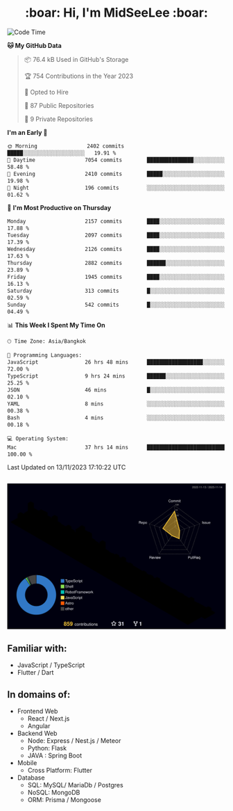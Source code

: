 <h1 align="center"> :boar: Hi, I'm MidSeeLee :boar:</h1>
 
<!--START_SECTION:waka-->
![Code Time](http://img.shields.io/badge/Code%20Time-1%2C130%20hrs%2041%20mins-blue)

**🐱 My GitHub Data** 

> 📦 76.4 kB Used in GitHub's Storage 
 > 
> 🏆 754 Contributions in the Year 2023
 > 
> 💼 Opted to Hire
 > 
> 📜 87 Public Repositories 
 > 
> 🔑 9 Private Repositories 
 > 
**I'm an Early 🐤** 

```text
🌞 Morning                2402 commits        █████░░░░░░░░░░░░░░░░░░░░   19.91 % 
🌆 Daytime                7054 commits        ███████████████░░░░░░░░░░   58.48 % 
🌃 Evening                2410 commits        █████░░░░░░░░░░░░░░░░░░░░   19.98 % 
🌙 Night                  196 commits         ░░░░░░░░░░░░░░░░░░░░░░░░░   01.62 % 
```
📅 **I'm Most Productive on Thursday** 

```text
Monday                   2157 commits        ████░░░░░░░░░░░░░░░░░░░░░   17.88 % 
Tuesday                  2097 commits        ████░░░░░░░░░░░░░░░░░░░░░   17.39 % 
Wednesday                2126 commits        ████░░░░░░░░░░░░░░░░░░░░░   17.63 % 
Thursday                 2882 commits        ██████░░░░░░░░░░░░░░░░░░░   23.89 % 
Friday                   1945 commits        ████░░░░░░░░░░░░░░░░░░░░░   16.13 % 
Saturday                 313 commits         █░░░░░░░░░░░░░░░░░░░░░░░░   02.59 % 
Sunday                   542 commits         █░░░░░░░░░░░░░░░░░░░░░░░░   04.49 % 
```


📊 **This Week I Spent My Time On** 

```text
🕑︎ Time Zone: Asia/Bangkok

💬 Programming Languages: 
JavaScript               26 hrs 48 mins      ██████████████████░░░░░░░   72.00 % 
TypeScript               9 hrs 24 mins       ██████░░░░░░░░░░░░░░░░░░░   25.25 % 
JSON                     46 mins             █░░░░░░░░░░░░░░░░░░░░░░░░   02.10 % 
YAML                     8 mins              ░░░░░░░░░░░░░░░░░░░░░░░░░   00.38 % 
Bash                     4 mins              ░░░░░░░░░░░░░░░░░░░░░░░░░   00.18 % 

💻 Operating System: 
Mac                      37 hrs 14 mins      █████████████████████████   100.00 % 
```


 Last Updated on 13/11/2023 17:10:22 UTC
<!--END_SECTION:waka-->

##

![](./profile-3d-contrib/profile-night-rainbow.svg)

## Familiar with:
- JavaScript / TypeScript
- Flutter / Dart

## In domains of:
- Frontend Web
  - React / Next.js
  - Angular
- Backend Web
  - Node: Express / Nest.js / Meteor
  - Python: Flask
  - JAVA : Spring Boot
- Mobile
  - Cross Platform: Flutter
- Database
  - SQL: MySQL/ MariaDb / Postgres
  - NoSQL: MongoDB
  - ORM: Prisma / Mongoose
